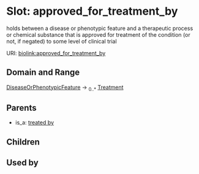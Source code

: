 
# Slot: approved_for_treatment_by


holds between a disease or phenotypic feature and a therapeutic process or chemical substance that is approved for treatment of the condition (or not, if negated) to some level of clinical trial

URI: [biolink:approved_for_treatment_by](https://w3id.org/biolink/vocab/approved_for_treatment_by)


## Domain and Range

[DiseaseOrPhenotypicFeature](DiseaseOrPhenotypicFeature.md) ->  <sub>0..*</sub> [Treatment](Treatment.md)

## Parents

 *  is_a: [treated by](treated_by.md)

## Children


## Used by

